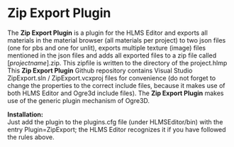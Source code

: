 # Zip Export Plugin

The __Zip Export Plugin__ is a plugin for the HLMS Editor and exports all materials in the material browser (all materials per project) to two json files (one for pbs and one for unlit),
exports multiple texture (image) files mentioned in the json files and adds all exported files to a zip file called [_projectname_].zip. This zipfile is written to the directory of the 
project.hlmp  
This __Zip Export Plugin__ Github repository contains Visual Studio ZipExport.sln / ZipExport.vcxproj files for convenience (do not forget to change the properties to the correct include files, 
because it makes use of both HLMS Editor and Ogre3d include files).
The __Zip Export Plugin__ makes use of the generic plugin mechanism of Ogre3D.

**Installation:**  
Just add the plugin to the plugins.cfg file (under HLMSEditor/bin) with the entry Plugin=ZipExport; the HLMS Editor recognizes it if you have followed the rules above.